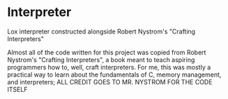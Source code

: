 # Interpreter
Lox interpreter constructed alongside Robert Nystrom's "Crafting Interpreters"

Almost all of the code written for this project was copied from Robert Nystrom's "Crafting Interpreters", a book meant to teach aspiring programmers how to, well, 
craft interpreters. For me, this was mostly a practical way to learn about the fundamentals of C, memory management, and interpreters; ALL CREDIT GOES TO MR. NYSTROM
FOR THE CODE ITSELF
